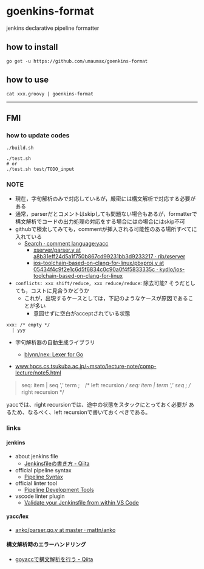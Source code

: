 # goenkins-format

jenkins declarative pipeline formatter

## how to install
```
go get -u https://github.com/umaumax/goenkins-format
```

## how to use
```
cat xxx.groovy | goenkins-format
```

----

## FMI
### how to update codes
```
./build.sh

./test.sh
# or
./test.sh test/TODO_input
```

### NOTE
* 現在，字句解析のみで対応しているが，厳密には構文解析で対応する必要がある
* 通常，parserだとコメントはskipしても問題ない場合もあるが，formatterで構文解析でコードの出力処理の対応をする場合にはの場合にはskip不可
* githubで検索してみても，commentが挿入される可能性のある場所すべてに入れている
  * [Search · comment language:yacc]( https://github.com/search?q=comment+language%3Ayacc&type=Code )
    * [xserver/parser\.y at a8b31eff24d5a1f750b867cd99231bb3d9233217 · rib/xserver]( https://github.com/rib/xserver/blob/a8b31eff24d5a1f750b867cd99231bb3d9233217/hw/dmx/config/parser.y#L189 )
    * [ios\-toolchain\-based\-on\-clang\-for\-linux/pbxproj\.y at 05434f4c9f2e1c6d5f6834c0c90a0f4f5833335c · kydlo/ios\-toolchain\-based\-on\-clang\-for\-linux]( https://github.com/kydlo/ios-toolchain-based-on-clang-for-linux/blob/05434f4c9f2e1c6d5f6834c0c90a0f4f5833335c/iphonesdk-utils/xcbuild/libxcodeutils/pbxproj.y#L135 )
* `conflicts: xxx shift/reduce, xxx reduce/reduce`: 除去可能? そうだとしても，コストに見合うかどうか
  * これが，出現するケースとしては，下記のようなケースが原因であることが多い
    * 意図せずに空白がacceptされている状態
```
xxx: /* empty */
  | yyy
```
* 字句解析器の自動生成ライブラリ
  * [blynn/nex: Lexer for Go]( https://github.com/blynn/nex#nex-and-gos-yacc )

* [www\.hpcs\.cs\.tsukuba\.ac\.jp/~msato/lecture\-note/comp\-lecture/note5\.html]( http://www.hpcs.cs.tsukuba.ac.jp/~msato/lecture-note/comp-lecture/note5.html )

> seq:  item |  seq ',' term ;　/* left recursion */
> seq:  item | term ',' seq ;   /* right recursion */

yaccでは、right recursionでは、途中の状態をスタックにとっておく必要が あるため、なるべく、left recursionで書いておくべきである。

### links
#### jenkins
* about jenkins file
  * [Jenkinsfileの書き方 \- Qiita]( https://qiita.com/lufia/items/18cdb01f86a6d5040c60 )
* official pipeline syntax
  * [Pipeline Syntax]( https://jenkins.io/doc/book/pipeline/syntax/#compare )
* official linter tool
  * [Pipeline Development Tools]( https://jenkins.io/doc/book/pipeline/development/#linter )
* vscode linter plugin
  * [Validate your Jenkinsfile from within VS Code]( https://jenkins.io/blog/2018/11/07/Validate-Jenkinsfile/ )

#### yacc/lex
* [anko/parser\.go\.y at master · mattn/anko]( https://github.com/mattn/anko/blob/master/parser/parser.go.y )

#### 構文解析時のエラーハンドリング
* [goyaccで構文解析を行う \- Qiita]( https://qiita.com/k0kubun/items/1b641dfd186fe46feb65#yyparse%E3%81%AE%E5%BC%95%E6%95%B0 )
